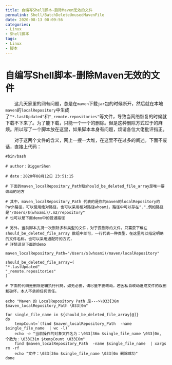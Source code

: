 ```yaml
---
title: 自编写Shell脚本-删除Maven无效的文件
permalink: Shell/BatchDeleteUnusedMavenFile
date: 2020-08-13 00:09:56
categories:
- Linux
- Shell脚本
tags:
- Linux
- 脚本
---
```


# 自编写Shell脚本-删除Maven无效的文件

&emsp;&emsp;这几天家里的网有问题，总是在`maven`下载`jar`包的时候断开，然后就在本地`maven`的`localRepository`中生成了`"*.lastUpdated"`和`"_remote.repositories"`等文件，导致当网络恢复的时候就下载不下来了。为了能下载，只能一个一个的删除。但是这种删除方式过于的麻烦。所以写了一个脚本放在这里，如果脚本本身有问题，烦请各位大佬批评指正。

&emsp;&emsp;对于这两个文件的含义，网上一搜一大堆，在这里不在过多的阐述。下面不废话，直接上代码：

```shell
#bin/bash

# author：BiggerShen

# date：2020年08月12日 23:51:15

# 下面的maven_localRepository_Path和should_be_deleted_file_array是唯一要改动的地方

# 其中，maven_localRepository_Path 代表的是你的maven的localRepository的Path路径，可以使用绝对路径，也可以采用相对路径whoami，路径中可以存在".",例如路径是"/Users/$(whoami)/.m2/repository"
# 也可以是下面demo中的普通路径

# 另外，当前脚本支持一次删除多种类型的文件，对于要删除的文件，只需要下载在 should_be_deleted_file_array 数组中即可，一行代表一种类型，在这里可以指定明确的文件名称，也可以采用通配符的方式，
# 详情请见下面的demo

maven_localRepository_Path="/Users/$(whoami)/maven/localRepository"

should_be_deleted_file_array=(
"*.lastUpdated"
"_remote.repositories"
)

# 下面的代码是删除逻辑执行代码，如无必要，请尽量不要改动，若因私自改动造成文件的误删和破坏，本人不承担任何责任。

echo "Maven 的 LocalRepository Path 是--->\033[36m $maven_localRepository_Path \033[0m"

for single_file_name in ${should_be_deleted_file_array[@]}
do
    tempCount=`(find $maven_localRepository_Path  -name $single_file_name  | wc -l)`
    echo -e "当前操作的对象文件名为：\033[36m $single_file_name \033[0m, 个数为：\033[31m $tempCount \033[0m"
    find $maven_localRepository_Path  -name $single_file_name  | xargs rm -rf
    echo "文件：\033[36m $single_file_name \033[0m 删除成功"
done
```

